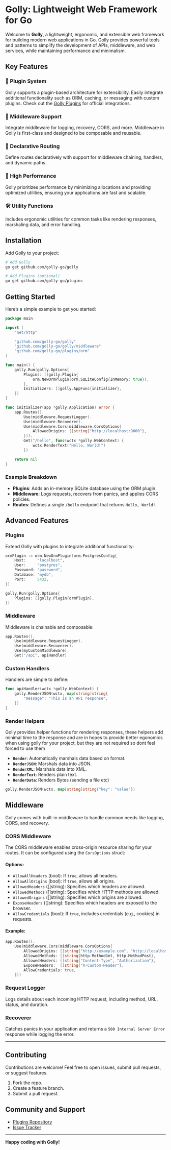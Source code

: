 # Golly: Lightweight Web Framework for Go

Welcome to **Golly**, a lightweight, ergonomic, and extensible web framework for building modern web applications in Go. Golly provides powerful tools and patterns to simplify the development of APIs, middleware, and web services, while maintaining performance and minimalism.

## Key Features

### 🔌 Plugin System
Golly supports a plugin-based architecture for extensibility. Easily integrate additional functionality such as ORM, caching, or messaging with custom plugins. Check out the [Golly Plugins](https://github.com/golly-go/plugins) for official integrations.

### 🧰 Middleware Support
Integrate middleware for logging, recovery, CORS, and more. Middleware in Golly is first-class and designed to be composable and reusable.

### 📜 Declarative Routing
Define routes declaratively with support for middleware chaining, handlers, and dynamic paths.

### 🚀 High Performance
Golly prioritizes performance by minimizing allocations and providing optimized utilities, ensuring your applications are fast and scalable.

### 🛠 Utility Functions
Includes ergonomic utilities for common tasks like rendering responses, marshaling data, and error handling.

## Installation

Add Golly to your project:

```bash
# Add Golly
go get github.com/golly-go/golly

# Add Plugins (optional)
go get github.com/golly-go/plugins
```

## Getting Started

Here’s a simple example to get you started:

```go
package main

import (
	"net/http"

	"github.com/golly-go/golly"
	"github.com/golly-go/golly/middleware"
	"github.com/golly-go/plugins/orm"
)

func main() {
	golly.Run(golly.Options{
		Plugins: []golly.Plugin{
			orm.NewOrmPlugin(orm.SQLiteConfig{InMemory: true}),
		},
		Initializers: []golly.AppFunc{initializer},
	})
}

func initializer(app *golly.Application) error {
	app.Routes().
		Use(middleware.RequestLogger).
		Use(middleware.Recoverer).
		Use(middleware.Cors(middleware.CorsOptions{
			AllowedOrigins: []string{"http://localhost:9000"},
		})).
		Get("/hello", func(wctx *golly.WebContext) {
			wctx.RenderText("Hello, World!")
		})

	return nil
}
```

### Example Breakdown
- **Plugins**: Adds an in-memory SQLite database using the ORM plugin.
- **Middleware**: Logs requests, recovers from panics, and applies CORS policies.
- **Routes**: Defines a single `/hello` endpoint that returns `Hello, World!`.

## Advanced Features

### Plugins
Extend Golly with plugins to integrate additional functionality:

```go
ormPlugin := orm.NewOrmPlugin(orm.PostgresConfig{
	Host:     "localhost",
	User:     "postgres",
	Password: "password",
	Database: "mydb",
	Port:     5432,
})

golly.Run(golly.Options{
	Plugins: []golly.Plugin{ormPlugin},
})
```

### Middleware
Middleware is chainable and composable:

```go
app.Routes().
	Use(middleware.RequestLogger).
	Use(middleware.Recoverer).
	Use(myCustomMiddleware).
	Get("/api", apiHandler)
```

### Custom Handlers
Handlers are simple to define:

```go
func apiHandler(wctx *golly.WebContext) {
	golly.RenderJSON(wctx, map[string]string{
		"message": "This is an API response",
	})
}
```

### Render Helpers
Golly provides helper functions for rendering responses, these helpers add minimal time to the response and are in hopes to provide better egonomics when using 
golly for your project, but they are not required so dont feel forced to use them

- **`Render`**: Automatically marshals data based on format.
- **`RenderJSON`**: Marshals data into JSON.
- **`RenderXML`**: Marshals data into XML.
- **`RenderText`**: Renders plain text.
- **`RenderData`**: Renders Bytes (sending a file etc)

```go
golly.RenderJSON(wctx, map[string]string{"key": "value"})
```

## Middleware

Golly comes with built-in middleware to handle common needs like logging, CORS, and recovery.

### CORS Middleware

The CORS middleware enables cross-origin resource sharing for your routes. It can be configured using the `CorsOptions` struct:

#### Options:

- `AllowAllHeaders` (bool): If `true`, allows all headers.
- `AllowAllOrigins` (bool): If `true`, allows all origins.
- `AllowedHeaders` ([]string): Specifies which headers are allowed.
- `AllowedMethods` ([]string): Specifies which HTTP methods are allowed.
- `AllowedOrigins` ([]string): Specifies which origins are allowed.
- `ExposeHeaders` ([]string): Specifies which headers are exposed to the browser.
- `AllowCredentials` (bool): If `true`, includes credentials (e.g., cookies) in requests.

#### Example:

```go
app.Routes().
	Use(middleware.Cors(middleware.CorsOptions{
		AllowedOrigins: []string{"http://example.com", "http://localhost:9000"},
		AllowedMethods: []string{http.MethodGet, http.MethodPost},
		AllowedHeaders: []string{"Content-Type", "Authorization"},
		ExposeHeaders:  []string{"X-Custom-Header"},
		AllowCredentials: true,
	}))
```

### Request Logger

Logs details about each incoming HTTP request, including method, URL, status, and duration.

### Recoverer

Catches panics in your application and returns a `500 Internal Server Error` response while logging the error.

---

## Contributing

Contributions are welcome! Feel free to open issues, submit pull requests, or suggest features.

1. Fork the repo.
2. Create a feature branch.
3. Submit a pull request.

## Community and Support

- [Plugins Repository](https://github.com/golly-go/plugins)
- [Issue Tracker](https://github.com/golly-go/golly/issues)

---

**Happy coding with Golly!**

